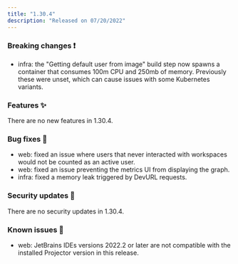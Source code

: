 ```yaml
---
title: "1.30.4"
description: "Released on 07/20/2022"
---
```


### Breaking changes ❗

- infra: the "Getting default user from image" build step now spawns a container
  that consumes 100m CPU and 250mb of memory. Previously these were unset, which
  can cause issues with some Kubernetes variants.

### Features ✨

There are no new features in 1.30.4.

### Bug fixes 🐛

- web: fixed an issue where users that never interacted with workspaces would
  not be counted as an active user.
- web: fixed an issue preventing the metrics UI from displaying the graph.
- infra: fixed a memory leak triggered by DevURL requests.

### Security updates 🔐

There are no security updates in 1.30.4.

### Known issues 🔧

- web: JetBrains IDEs versions 2022.2 or later are not compatible with the
  installed Projector version in this release.
